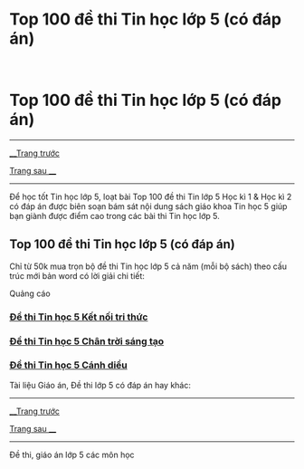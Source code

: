 # Top 100 đề thi Tin học lớp 5 (có đáp án)

﻿ 

# Top 100 đề thi Tin học lớp 5 (có đáp án)

* * *

[__Trang trước](https://vietjack.com/de-kiem-tra-lop-5/index.jsp)

[Trang sau __](https://vietjack.com/de-kiem-tra-lop-5/de-thi-tin-hoc-lop-5-hoc-ki-1.jsp)

* * *

Để học tốt Tin học lớp 5, loạt bài Top 100 đề thi Tin lớp 5 Học kì 1 & Học kì 2 có đáp án được biên soạn bám sát nội dung sách giáo khoa Tin học 5 giúp bạn giành được điểm cao trong các bài thi Tin học lớp 5.

## Top 100 đề thi Tin học lớp 5 (có đáp án)

Chỉ từ 50k mua trọn bộ đề thi Tin học lớp 5 cả năm (mỗi bộ sách) theo cấu trúc mới bản word có lời giải chi tiết:

Quảng cáo

### [**Đề thi Tin học 5 Kết nối tri thức**](https://vietjack.com/de-kiem-tra-lop-5/de-thi-tin-hoc-lop-5-ket-noi-tri-thuc.jsp)

### [**Đề thi Tin học 5 Chân trời sáng tạo**](https://vietjack.com/de-kiem-tra-lop-5/de-thi-tin-hoc-lop-5-chan-troi-sang-tao.jsp)

### [**Đề thi Tin học 5 Cánh diều**](https://vietjack.com/de-kiem-tra-lop-5/de-thi-tin-hoc-lop-5-canh-dieu.jsp)

Tài liệu Giáo án, Đề thi lớp 5 có đáp án hay khác:

* * *

[__Trang trước](https://vietjack.com/de-kiem-tra-lop-5/index.jsp)

[Trang sau __](https://vietjack.com/de-kiem-tra-lop-5/de-thi-tin-hoc-lop-5-hoc-ki-1.jsp)

* * *

Đề thi, giáo án lớp 5 các môn học
